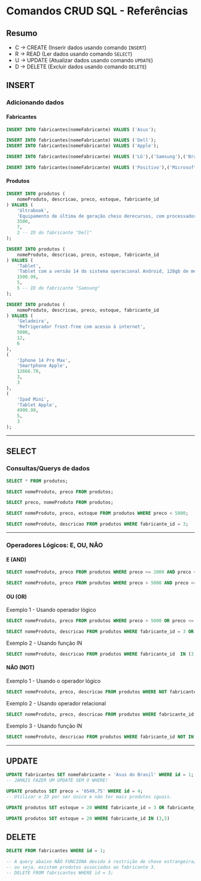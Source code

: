 # Comandos CRUD SQL - Referências

## Resumo

- C -> CREATE (Inserir dados usando comando `INSERT`)
- R -> READ (Ler dados usando comando `SELECT`)
- U -> UPDATE (Atualizar dados usando comando `UPDATE`)
- D -> DELETE (Excluir dados usando comando `DELETE`)

## INSERT 

### Adicionando dados

#### Fabricantes

```sql
INSERT INTO fabricantes(nomeFabricante) VALUES ('Asus');

INSERT INTO fabricantes(nomeFabricante) VALUES ('Dell');
INSERT INTO fabricantes(nomeFabricante) VALUES ('Apple');

INSERT INTO fabricantes(nomeFabricante) VALUES ('LG'),('Samsung'),('Brastemp');

INSERT INTO fabricantes(nomeFabricante) VALUES ('Positivo'),('Microsoft');
```

#### Produtos

```sql
INSERT INTO produtos (
    nomeProduto, descricao, preco, estoque, fabricante_id
) VALUES (
    'Ultrabook',
    'Equipamento de última de geração cheio derecursos, com processador Intel Core I9.',
    3500,
    7,
    2 -- ID do fabricante "Dell"
);

INSERT INTO produtos (
    nomeProduto, descricao, preco, estoque, fabricante_id
) VALUES (
    'Tablet',
    'Tablet com a versão 14 do sistema operacional Android, 128gb de memória, tela de 10 polegadas, 8gb de RAM',
    1500.99,
    5,
    5 -- ID do fabricante "Samsung"
);

INSERT INTO produtos (
    nomeProduto, descricao, preco, estoque, fabricante_id
) VALUES (
    'Geladeira',
    'Refrigerador frost-free com acesso à internet',
    5000,
    12,
    6
), 
(
    'Iphone 14 Pro Max',
    'Smartphone Apple',
    12666.70,
    3,
    3
), 
(
    'Ipad Mini',
    'Tablet Apple',
    4999.99,
    5,
    3
);

```

---

## SELECT

### Consultas/Querys de dados

```sql
SELECT * FROM produtos;

SELECT nomeProduto, preco FROM produtos;

SELECT preco, nomeProduto FROM produtos;

SELECT nomeProduto, preco, estoque FROM produtos WHERE preco < 5000;

SELECT nomeProduto, descricao FROM produtos WHERE fabricante_id = 3;
```

---

### Operadores Lógicos: E, OU, NÃO

#### E (AND)

```sql
SELECT nomeProduto, preco FROM produtos WHERE preco >= 2000 AND preco <= 6000;

SELECT nomeProduto, preco FROM produtos WHERE preco > 5000 AND preco <= 6000;

```

#### OU (OR)

Exemplo 1 - Usando operador lógico

```sql
SELECT nomeProduto, preco FROM produtos WHERE preco > 5000 OR preco <= 3000;

SELECT nomeProduto, descricao FROM produtos WHERE fabricante_id = 3 OR fabricante_id = 5;
```

Exemplo 2 - Usando função IN

```sql
SELECT nomeProduto, descricao FROM produtos WHERE fabricante_id  IN (3,5);
```

#### NÃO (NOT)

Exemplo 1 - Usando o operador lógico

```sql
SELECT nomeProduto, preco, descricao FROM produtos WHERE NOT fabricante_id = 8;
```

Exemplo 2 - Usando operador relacional

```sql
SELECT nomeProduto, preco, descricao FROM produtos WHERE fabricante_id != 8;
```

Exemplo 3 - Usando função IN

```sql
SELECT nomeProduto, descricao FROM produtos WHERE fabricante_id NOT IN (3,5);
```

---

## UPDATE

```sql
UPDATE fabricantes SET nomeFabricante = 'Asus do Brasil' WHERE id = 1; 
-- JAMAIS FAZER UM UPDATE SEM O WHERE!

UPDATE produtos SET preco = '6549,75' WHERE id = 4;
-- Utilizar o ID por ser único e não ter mais produtos iguais.

UPDATE produtos SET estoque = 20 WHERE fabricante_id = 3 OR fabricante_id = 5;

UPDATE produtos SET estoque = 20 WHERE fabricante_id IN (3,5)
```

## DELETE

```sql
DELETE FROM fabricantes WHERE id = 1;

-- A query abaixo NÃO FUNCIONA devido à restrição de chave estrangeira/relacionamento,
-- ou seja, existem produtos associados ao fabricante 3.
-- DELETE FROM fabricantes WHERE id = 3;
```